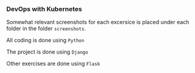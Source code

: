 ### DevOps with Kubernetes

Somewhat relevant screenshots for each excersice is placed under each folder in the folder `screenshots`.

All coding is done using `Python`

The project is done using `Django`

Other exercises are done using `Flask` 